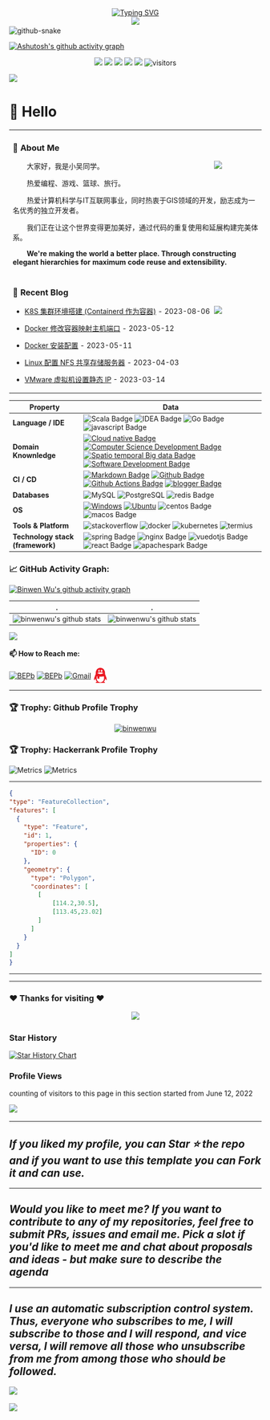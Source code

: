 <!-- dynamic typing effect 动态打字效果 -->
<div align="center">
    <a href="https://blog.sunguoqi.com/">
    <img src="https://readme-typing-svg.demolab.com?font=Fira+Code&pause=1000&width=435&lines=console.log(%22Hello%2C%20World%22);Welcome to my profile!&center=true&size=27" alt="Typing SVG" />
    </a>
</div>

<div align="center">
<!-- knock code pictures 敲代码的图片 -->
<img src="https://cdn.jsdelivr.net/gh/sun0225SUN/sun0225SUN/assets/images/coding.gif" /><br>
</div>

<!-- Snake Code Contribution Map 贪吃蛇代码贡献图 -->
<picture>
  <source media="(prefers-color-scheme: dark)" srcset="https://cdn.jsdelivr.net/gh/sun0225SUN/sun0225SUN/profile-snake-contrib/github-contribution-grid-snake-dark.svg" />
  <source media="(prefers-color-scheme: light)" srcset="https://cdn.jsdelivr.net/gh/sun0225SUN/sun0225SUN/profile-snake-contrib/github-contribution-grid-snake.svg" />
  <img alt="github-snake" src="https://cdn.jsdelivr.net/gh/sun0225SUN/sun0225SUN/profile-snake-contrib/github-contribution-grid-snake-dark.svg" /> 
</picture>

<!--   欢迎图片 -->
<!-- ![](assets/Bottom_up.svg) -->

<!--   Github活动统计图 -->
[![Ashutosh's github activity graph](https://github-readme-activity-graph.vercel.app/graph?username=binwenwu&theme=react-dark)](https://github.com/binwenwu/binwenwu)

<!--   状态栏 -->
<p align="center">
    <a href="https://github.com/binwenwu/binwenwu"><img src="https://img.shields.io/badge/status-updating-brightgreen.svg"></a>
    <a href="https://github.com/python/cpython"><img src="https://img.shields.io/badge/Python-3.10-FF1493.svg"></a>
    <a href="https://github.com/binwenwu/binwenwu/graphs/contributors"><img src="https://img.shields.io/github/contributors/binwenwu/binwenwu?color=blue"></a>
    <a href="https://github.com/binwenwu/binwenwu/stargazers"><img src="https://img.shields.io/github/stars/binwenwu/binwenwu.svg?logo=github"></a>
    <a href="https://github.com/binwenwu/binwenwu/network/members"><img src="https://img.shields.io/github/forks/binwenwu/binwenwu.svg?color=blue&logo=github"></a>
    <img src="https://visitor-badge.laobi.icu/badge?page_id=binwenwu.binwenwu" alt="visitors"/>   
</p>

<!--  Header图 -->
![](./src/header_.png)

<!--  个人信息介绍 -->
#  🙋 Hello
<table>
<tr><td>

<!-- About me 关于我 -->
### 🤺 About Me

<img align="right" width="88" src="https://cdn.jsdelivr.net/gh/sun0225SUN/sun0225SUN/assets/images/steven.png" />
<p>&emsp;&emsp;大家好，我是小吴同学。</p>
<p>&emsp;&emsp;热爱编程、游戏、篮球、旅行。</p>
<p>&emsp;&emsp;热爱计算机科学与IT互联网事业，同时热衷于GIS领域的开发，励志成为一名优秀的独立开发者。</p>
<p>&emsp;&emsp;我们正在让这个世界变得更加美好，通过代码的重复使用和延展构建完美体系。</p>
<p><strong>&emsp;&emsp;We're making the world a better place. Through constructing elegant hierarchies for maximum code reuse and extensibility.</strong></p>
</td></tr>


<tr><td>

<!-- 近期博客 -->
### 📃 Recent Blog
<img align="right" width="88" src="https://cdn.jsdelivr.net/gh/sun0225SUN/sun0225SUN/assets/images/astronaut.png" />
<!-- START_SECTION:blog -->

* <a href='https://www.tankenqi.cn/posts/9d39de82' target='_blank'>K8S 集群环境搭建 (Containerd 作为容器)</a> - 2023-08-06

* <a href='https://www.tankenqi.cn/posts/9c5d9ac5' target='_blank'>Docker 修改容器映射主机端口</a> - 2023-05-12

* <a href='https://www.tankenqi.cn/posts/b035bcd6' target='_blank'>Docker 安装配置</a> - 2023-05-11

* <a href='https://www.tankenqi.cn/posts/d154fd87' target='_blank'>Linux 配置 NFS 共享存储服务器</a> - 2023-04-03
  
* <a href='https://www.tankenqi.cn/posts/f5fad029' target='_blank'>VMware 虚拟机设置静态 IP</a> - 2023-03-14
<!-- END_SECTION:blog -->
</td></tr>

</table>


<!--   my-kaggle     
### My achievements on [kaggle](https://www.kaggle.com/andrej0marinchenko):

![competition_light](https://road-to-kaggle-grandmaster.vercel.app/api/badges/andrej0marinchenko/competition/light)
![dataset](https://road-to-kaggle-grandmaster.vercel.app/api/badges/andrej0marinchenko/dataset/light)
![notebook](https://road-to-kaggle-grandmaster.vercel.app/api/badges/andrej0marinchenko/notebook/light)
![discussion](https://road-to-kaggle-grandmaster.vercel.app/api/badges/andrej0marinchenko/discussion/light)
-->


<!--   技术栈 -->
<!--   图标网址：https://simpleicons.org/ -->

| Property                                        | Data                                                                                                                                                                                                                                                                                                                                                                                                                                                                                                                                                                                                                                                                                                                                                                                                                                                                                                                                                                                                                                                                                                                                                                                                                                                                                                                                                                                                                                                                                                                                                                                                                                                                                                                                                                                                            |
|-------------------------------------------------|-----------------------------------------------------------------------------------------------------------------------------------------------------------------------------------------------------------------------------------------------------------------------------------------------------------------------------------------------------------------------------------------------------------------------------------------------------------------------------------------------------------------------------------------------------------------------------------------------------------------------------------------------------------------------------------------------------------------------------------------------------------------------------------------------------------------------------------------------------------------------------------------------------------------------------------------------------------------------------------------------------------------------------------------------------------------------------------------------------------------------------------------------------------------------------------------------------------------------------------------------------------------------------------------------------------------------------------------------------------------------------------------------------------------------------------------------------------------------------------------------------------------------------------------------------------------------------------------------------------------------------------------------------------------------------------------------------------------------------------------------------------------------------------------------------------------|
| **Language / IDE**                              | ![Scala Badge](https://img.shields.io/badge/-Scala-DC322F?style=flat&logo=Scala&logoColor=white) ![IDEA Badge](https://img.shields.io/badge/-IDEA-000000?style=flat&logo=intellijidea&logoColor=white) ![Go Badge](https://img.shields.io/badge/-Go-00ADD8?style=flat&logo=go&logoColor=white) ![javascript Badge](https://img.shields.io/badge/-JavaScript-F7DF1E?style=flat&logo=javascript&logoColor=white)                                                                                                                                                                                                                                                                                                                                                                                                                                                                                                                                                                                                                                                                                                                                                                                                                                                                                                                                                                                                                                                                                                                                                                                                                                                                                                                                                                                                                                                                                                               |
| **Domain Knownledge**                           | [![Cloud native Badge](https://img.shields.io/badge/-Cloud%20native-01D277?style=flat&logoColor=white)](https://github.com/binwenwu/binwenwu) [![Computer Science Development Badge](https://img.shields.io/badge/-Computer%20Science-FAB040?style=flat&logoColor=white)](https://github.com/binwenwu?tab=repositories) [![Spatio temporal Big data Badge](https://img.shields.io/badge/-Spatio%20temporal%20Big%20data-4C8CBF?style=flat&logoColor=white)](https://github.com/binwenwu?tab=repositories) [![Software Development Badge](https://img.shields.io/badge/-Software%20Development-FF6600?style=flat&logoColor=white)](https://github.com/binwenwu?tab=repositories)                                                                                                                                                                                                                                                                                                                                                                                                                                                                                                                                                                                                                                                                                                                                                                                                                                                                                                                                                                                                                                                                                                   |
| **CI / CD**                                     | [![Markdown Badge](https://img.shields.io/badge/-Markdown-2088FF?style=flat&logo=Markdown&logoColor=white)](https://github.com/binwenwu/binwenwu) [![Github Badge](https://img.shields.io/badge/-Github%20-2088FF?style=flat&logo=Github&logoColor=white)](https://github.com/binwenwu/binwenwu) [![Github Actions Badge](https://img.shields.io/badge/-Git%20-2088FF?style=flat&logo=Git&logoColor=white)](https://github.com/binwenwu/binwenwu) [![blogger Badge](https://img.shields.io/badge/-Blogger%20-2088FF?style=flat&logo=blogger&logoColor=white)](https://github.com/binwenwu/binwenwu)                                                                                                                                                                                                                                                                                                                                                                                                                                                                                                                                                                                                                                                                                                                                                                                                                                                                                                                                                                                                                                                                                                                                                                                                                                                                                                                                                                                     |
| **Databases**                                   | <img alt="MySQL" src="https://camo.githubusercontent.com/e863bc79abf7a53150665ce9eb1a93f4fb6183af46bc3fb345ee5562736eb23c/68747470733a2f2f696d672e736869656c64732e696f2f62616467652f4d7953514c2d2532333030662e7376673f6c6f676f3d6d7973716c266c6f676f436f6c6f723d7768697465" data-canonical-src="https://img.shields.io/badge/MySQL-%2300f.svg?logo=mysql&amp;logoColor=white" style="max-width: 100%;"> <img src="https://img.shields.io/badge/-PostgreSQL-black?style=flat-square&amp;logo=postgresql&amp;logoColor=blue" style="max-width: 100%;" alt="PostgreSQL" data-canonical-src="https://img.shields.io/badge/-PostgreSQL-black?style=flat-square&amp;logo=postgresql&amp;logoColor=blue" style="max-width: 100%;"> ![redis Badge](https://img.shields.io/badge/-Redis-DC382D?style=flat&logo=redis&logoColor=white)                                                                                                                                                                                                                                                                                                                                                                                                                                                                                                                                                                                                                                                                                                                                                                                                                                                                                                                                                   |
| **OS**                                          | <a target="_blank" rel="noopener noreferrer" href="https://camo.githubusercontent.com/b44114213a5a462903bd69611bb6846f1dc41fe6f3230bd37c67c3d4eb65f08c/68747470733a2f2f696d672e736869656c64732e696f2f62616467652f2d57696e646f77732d626c61636b3f7374796c653d666c61742d737175617265266c6f676f3d77696e646f7773266c6f676f436f6c6f723d626c7565"><img src="https://camo.githubusercontent.com/b44114213a5a462903bd69611bb6846f1dc41fe6f3230bd37c67c3d4eb65f08c/68747470733a2f2f696d672e736869656c64732e696f2f62616467652f2d57696e646f77732d626c61636b3f7374796c653d666c61742d737175617265266c6f676f3d77696e646f7773266c6f676f436f6c6f723d626c7565" alt="Windows" data-canonical-src="https://img.shields.io/badge/-Windows-black?style=flat-square&amp;logo=windows&amp;logoColor=blue" style="max-width: 100%;"></a> <a target="_blank" rel="noopener noreferrer" href="https://camo.githubusercontent.com/9c4bc049e33f41f122342a1714ccf872c34098a9f2c593c33c2322cf0129fa04/68747470733a2f2f696d672e736869656c64732e696f2f62616467652f2d5562756e74752d626c61636b3f7374796c653d666c61742d737175617265266c6f676f3d7562756e7475"><img src="https://camo.githubusercontent.com/9c4bc049e33f41f122342a1714ccf872c34098a9f2c593c33c2322cf0129fa04/68747470733a2f2f696d672e736869656c64732e696f2f62616467652f2d5562756e74752d626c61636b3f7374796c653d666c61742d737175617265266c6f676f3d7562756e7475" alt="Ubuntu" data-canonical-src="https://img.shields.io/badge/-Ubuntu-black?style=flat-square&amp;logo=ubuntu" style="max-width: 100%;"></a> ![centos Badge](https://img.shields.io/badge/-Centos-262577?style=flat&logo=centos&logoColor=white) ![macos Badge](https://img.shields.io/badge/-MacOS-000000?style=flat&logo=macos&logoColor=white)                                                                                                                                                                                                                                                                                        |
| **Tools & Platform**                            | ![stackoverflow](https://img.shields.io/badge/StackOverflow-F58025?style=for-the-badge&logo=stackoverflow&color=525252) ![docker](https://img.shields.io/badge/Docker-2496ED?style=for-the-badge&logo=docker&logoColor=white) ![kubernetes](https://img.shields.io/badge/Kubernetes-326CE5?style=for-the-badge&logo=kubernetes&logoColor=white) ![termius](https://img.shields.io/badge/Termius-000000?style=for-the-badge&logo=termius&logoColor=white)                                                                                                                                                                                                                                                                                                                                                                                                                                                                                                                                                                                                                                                                                                                                                                                                                                                                                                                                                                                                                                                                                                                                                                                                                                                                                                                                                                                           |
| **Technology stack (framework)** | ![spring Badge](https://img.shields.io/badge/-Spring-6DB33F?style=flat&logo=spring&logoColor=white) ![nginx Badge](https://img.shields.io/badge/-Nginx-009639?style=flat&logo=nginx&logoColor=white) ![vuedotjs Badge](https://img.shields.io/badge/-Vue-4FC08D?style=flat&logo=vuedotjs&logoColor=white) ![react Badge](https://img.shields.io/badge/-React-61DAFB?style=flat&logo=react&logoColor=white) ![apachespark Badge](https://img.shields.io/badge/-Spark-E25A1C?style=flat&logo=apachespark&logoColor=white)     

<!--   GitHub stats graph -->
### 📈 GitHub Activity Graph:
[![Binwen Wu's github activity graph](https://github-readme-activity-graph.cyclic.app/graph?username=binwenwu&theme=github-compact)](https://github.com/binwenwu/github-readme-activity-graph)

| .                                                                                                                                       | .                                                                                                                         |
|-----------------------------------------------------------------------------------------------------------------------------------------|---------------------------------------------------------------------------------------------------------------------------|
| ![binwenwu's github stats](https://github-readme-stats.vercel.app/api?username=binwenwu&show_icons=true&theme=radical&include_all_commits=true) | ![binwenwu's github stats](https://github-readme-stats.vercel.app/api/top-langs/?username=binwenwu&theme=radical&layout=compact) |

<img src="https://github-readme-streak-stats.herokuapp.com/?user=binwenwu"></img>


**📫 How to Reach me:**
<p align="left">
<a href="https://twitter.com/wbnwn41710" target="blank"><img align="center" src="https://raw.githubusercontent.com/BEPb/BEPb/master/assets/twitter.svg" alt="BEPb" height="30" width="30" /></a>
<a href="https://www.linkedin.com/in/%E6%96%8C%E6%96%87-%E5%90%B4-435a42285/" target="blank"><img align="center" src="https://raw.githubusercontent.com/BEPb/BEPb/master/assets/linkedin.svg" alt="BEPb" height="30" width="30" /></a>
<a href="mailto:binwenwu598@gmail.com" target="blank"><img align="center" src="https://raw.githubusercontent.com/BEPb/BEPb/master/assets/gmail.svg" alt="Gmail" height="30" width="30" /></a>
<a href="mailto:2390726421@qq.com" target="blank"><img align="center" src="https://raw.githubusercontent.com/binwenwu/binwenwu/892c809a8186bbed1c37a9b335e4dd57c3189265/assets/icon/tencentqq-color.svg" alt="QQ" height="30" width="30" /></a>    
</p>



---

### 🏆 Trophy: Github Profile Trophy
<p align="center"> 
<a href="https://github.com/ryo-ma/github-profile-trophy"><img src="https://github-profile-trophy.vercel.app/?username=binwenwu" alt="binwenwu" /></a>
</p>



### 🏆 Trophy: Hackerrank Profile Trophy
<p align="center"> 

<img src="./src/badges_hackerrank.png" alt="Metrics" width="57%"> <img src="./src/hackerrank-logo.jpg" alt="Metrics" 
width="30%">

</p>



---


<!-- Belarus - My Home-->

 ```geojson
{
 "type": "FeatureCollection",
 "features": [
   {
     "type": "Feature",
     "id": 1,
     "properties": {
       "ID": 0
     },
     "geometry": {
       "type": "Polygon",
       "coordinates": [
         [
             [114.2,30.5],
             [113.45,23.02]
         ]
       ]
     }
   }
 ]
}

 ```




---
<!-- 
<p align="center"> 
<img src="./src/credly0.png" alt="ibm" width="100%">
<img src="./src/credly1.png" alt="ibm" width="100%">
<img src="./src/credly2.png" alt="ibm" width="100%">
</p>
-->
---

### :heart: Thanks for visiting :heart:

<p align="center"> 
<img src="https://profile-counter.glitch.me/binwenwu/count.svg">  





### Star History

[![Star History Chart](https://api.star-history.com/svg?repos=binwenwu/binwenwu&type=Date)](https://star-history.com/#binwenwu/binwenwu&Date)




### Profile Views
counting of visitors to this page in this section started from June 12, 2022

![](https://count.getloli.com/get/@binwenwu.github.readme)
</br>



</p>

---
  *If you liked my profile, you can Star ⭐ the repo and if you want to use this template you can Fork it and can use.* 
---

---
*Would you like to meet me?
If you want to contribute to any of my repositories, feel free to submit PRs, issues and email me. Pick a slot if you'd like to meet me and chat about proposals and ideas - but make sure to describe the agenda*
---

---
  *I use an automatic subscription control system. Thus, everyone who subscribes to me, I will subscribe to those and I will respond, and vice versa, I will remove all those who unsubscribe from me from among those who should be followed.* 
---

![](assets/Bottom_down.svg)

<!-- just img 图片 -->
<img src="https://cdn.jsdelivr.net/gh/sun0225SUN/sun0225SUN/assets/images/rocket.png"/>
